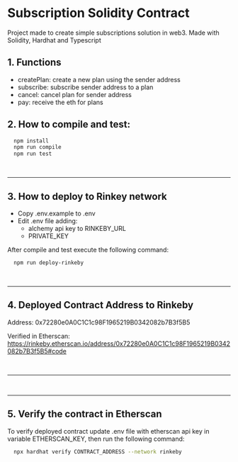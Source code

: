 # Subscription Solidity Contract

Project made to create simple subscriptions solution in web3.
Made with Solidity, Hardhat and Typescript

## 1. Functions

- createPlan: create a new plan using the sender address
- subscribe: subscribe sender address to a plan
- cancel: cancel plan for sender address
- pay: receive the eth for plans

## 2. How to compile and test:

```bash
  npm install
  npm run compile
  npm run test
```

<br />

---

## 3. How to deploy to Rinkey network

- Copy .env.example to .env
- Edit .env file adding:
  - alchemy api key to RINKEBY_URL
  - PRIVATE_KEY

After compile and test execute the following command:

```bash
  npm run deploy-rinkeby
```

<br />

---

## 4. Deployed Contract Address to Rinkeby

Address: 0x72280e0A0C1C1c98F1965219B0342082b7B3f5B5

Verified in Etherscan: https://rinkeby.etherscan.io/address/0x72280e0A0C1C1c98F1965219B0342082b7B3f5B5#code

<br />

---

<br />

---

## 5. Verify the contract in Etherscan

To verify deployed contract update .env file with etherscan api key in variable ETHERSCAN_KEY, then run the following command:

```bash
  npx hardhat verify CONTRACT_ADDRESS --network rinkeby
```
